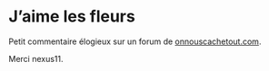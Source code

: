 # J&#8217;aime les fleurs

Petit commentaire élogieux sur un forum de [onnouscachetout.com](http://www.onnouscachetout.com/forum/index.php?s=a2d2176a088135c03975f835ba6be786&showtopic=11399).

Merci nexus11.